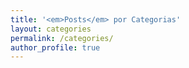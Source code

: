 ```yaml
---
title: '<em>Posts</em> por Categorias'
layout: categories
permalink: /categories/
author_profile: true
---
```

